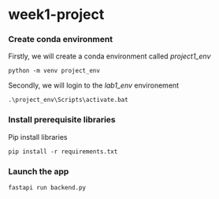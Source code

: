 # week1-project

### Create conda environment
Firstly, we will create a conda environment called *project1_env*
```
python -m venv project_env
```
Secondly, we will login to the *lab1_env* environement
```
.\project_env\Scripts\activate.bat
```
### Install prerequisite libraries
Pip install libraries
```
pip install -r requirements.txt
```

###  Launch the app
```
fastapi run backend.py
```

